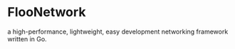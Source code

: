 # FlooNetwork
a high-performance, lightweight, easy development networking framework  written in Go.
